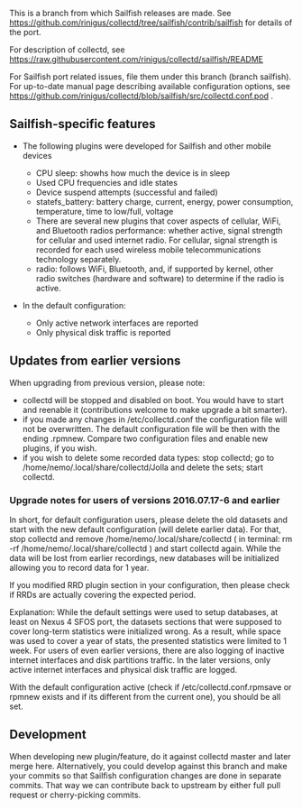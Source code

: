 This is a branch from which Sailfish releases are made. See https://github.com/rinigus/collectd/tree/sailfish/contrib/sailfish for details of the port. 

For description of collectd, see https://raw.githubusercontent.com/rinigus/collectd/sailfish/README

For Sailfish port related issues, file them under this branch (branch sailfish). For up-to-date manual page describing available configuration options, see https://github.com/rinigus/collectd/blob/sailfish/src/collectd.conf.pod .

## Sailfish-specific features

* The following plugins were developed for Sailfish and other mobile devices
  * CPU sleep: showhs how much the device is in sleep
  * Used CPU frequencies and idle states
  * Device suspend attempts (successful and failed)
  * statefs_battery: battery charge, current, energy, power consumption, temperature, time to low/full, voltage
  * There are several new plugins that cover aspects of cellular, WiFi, and Bluetooth radios performance: whether active, signal strength for cellular and used internet radio. For cellular, signal strength is recorded for each used wireless mobile telecommunications technology separately.
  * radio: follows WiFi, Bluetooth, and, if supported by kernel, other radio switches (hardware and software) to determine if the radio is active. 
  
* In the default configuration:
   * Only active network interfaces are reported
   * Only physical disk traffic is reported

## Updates from earlier versions

When upgrading from previous version, please note:

* collectd will be stopped and disabled on boot. You would have to start and reenable it (contributions welcome to make upgrade a bit smarter).
* if you made any changes in /etc/collectd.conf the configuration file will not be overwritten. The default configuration file will be then with the ending .rpmnew. Compare two configuration files and enable new plugins, if you wish.
* if you wish to delete some recorded data types: stop collectd; go to /home/nemo/.local/share/collectd/Jolla and delete the sets; start collectd.


### Upgrade notes for users of versions 2016.07.17-6 and earlier

In short, for default configuration users, please delete the old datasets and start with the new default configuration (will delete earlier data). For that, stop collectd and remove /home/nemo/.local/share/collectd ( in terminal: rm -rf /home/nemo/.local/share/collectd ) and start collectd again. While the data will be lost from earlier recordings, new databases will be initialized allowing you to record data for 1 year.

If you modified RRD plugin section in your configuration, then please check if RRDs are actually covering the expected period.

Explanation: While the default settings were used to setup databases, at least on Nexus 4 SFOS port, the datasets sections that were supposed to cover long-term statistics were initialized wrong. As a result, while space was used to cover a year of stats, the presented statistics were limited to 1 week. For users of even earlier versions, there are also logging of inactive internet interfaces and disk partitions traffic. In the later versions, only active internet interfaces and physical disk traffic are logged.

With the default configuration active (check if /etc/collectd.conf.rpmsave or rpmnew exists and if its different from the current one), you should be all set.

## Development

When developing new plugin/feature, do it against collectd master and later merge here. Alternatively, you could develop against this branch and make your commits so that Sailfish configuration changes are done in separate commits. That way we can contribute back to upstream by either full pull request or cherry-picking commits. 

